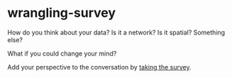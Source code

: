 # wrangling-survey

How do you think about your data? Is it a network? Is it spatial? Something else?

What if you could change your mind?

Add your perspective to the conversation by [taking the survey](https://alex-r-bigelow.github.io/wrangling-survey/?context=Link).
